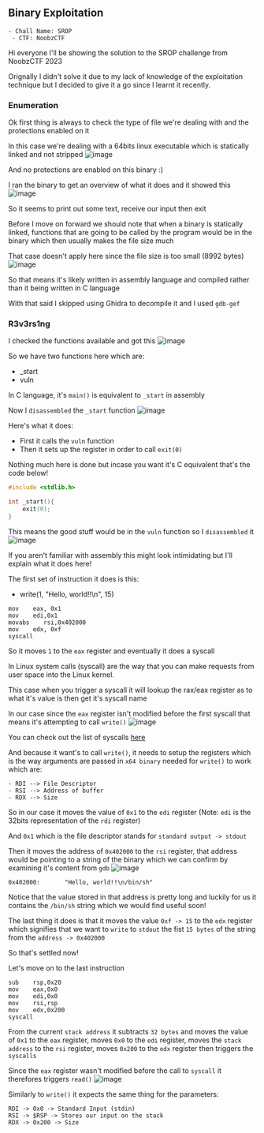<h2> Binary Exploitation </h2>

    - Chall Name: SROP
     - CTF: NoobzCTF

Hi everyone I'll be showing the solution to the SROP challenge from NoobzCTF 2023

Orignally I didn't solve it due to my lack of knowledge of the exploitation technique but I decided to give it a go since I learnt it recently.

### Enumeration 
Ok first thing is always to check the type of file we're dealing with and the protections enabled on it

In this case we're dealing with a 64bits linux executable which is statically linked and not stripped
![image](https://github.com/h4ckyou/h4ckyou.github.io/assets/127159644/272f7635-60a3-4238-8ed9-69dc3b386377)

And no protections are enabled on this binary :)

I ran the binary to get an overview of what it does and it showed this
![image](https://github.com/h4ckyou/h4ckyou.github.io/assets/127159644/8acf51c0-01b6-4c37-80dd-b68befce9806)

So it seems to print out some text, receive our input then exit

Before I move on forward we should note that when a binary is statically linked, functions that are going to be called by the program would be in the binary which then usually makes the file size much

That case doesn't apply here since the file size is too small (8992 bytes)
![image](https://github.com/h4ckyou/h4ckyou.github.io/assets/127159644/00c15b7d-45b7-41ea-84ce-f9e63b9963b2)

So that means it's likely written in assembly language and compiled rather than it being written in C language

With that said I skipped using Ghidra to decompile it and I used `gdb-gef`

### R3v3rs1ng

I checked the functions available and got this
![image](https://github.com/h4ckyou/h4ckyou.github.io/assets/127159644/7ed0d315-155d-46b9-9023-468ee75e5162)

So we have two functions here which are:
- _start
- vuln

In C language, it's `main()` is equivalent to `_start` in assembly

Now I `disassembled` the `_start` function
![image](https://github.com/h4ckyou/h4ckyou.github.io/assets/127159644/8d023d3e-3f05-49b6-8e38-12bb149eaa6d)

Here's what it does:
- First it calls the `vuln` function
- Then it sets up the register in order to call `exit(0)`

Nothing much here is done but incase you want it's C equivalent that's the code below!

```c
#include <stdlib.h>

int _start(){
    exit(0);
}
```

This means the good stuff would be in the `vuln` function so I `disassembled` it
![image](https://github.com/h4ckyou/h4ckyou.github.io/assets/127159644/05e74a14-85c9-4fa0-9783-57e6bc302680)

If you aren't familiar with assembly this might look intimidating but I'll explain what it does here!

The first set of instruction it does is this:
- write(1, "Hello, world!!\n", 15)

```
mov    eax, 0x1
mov    edi,0x1
movabs    rsi,0x402000
mov    edx, 0xf
syscall
```

So it moves `1` to the `eax` register and eventually it does a syscall

In Linux system calls (syscall) are the way that you can make requests from user space into the Linux kernel.

This case when you trigger a syscall it will lookup the rax/eax register as to what it's value is then get it's syscall name 

In our case since the `eax` register isn't modified before the first syscall that means it's attempting to call `write()`
![image](https://github.com/h4ckyou/h4ckyou.github.io/assets/127159644/b4022b5e-375a-440a-8121-ddf76f7ce250)

You can check out the list of syscalls [here](https://chromium.googlesource.com/chromiumos/docs/+/master/constants/syscalls.md#x86_64-64_bit)

And because it want's to call `write()`, it needs to setup the registers which is the way arguments are passed in `x64 binary` needed for `write()` to work which are:
```
- RDI --> File Descriptor
- RSI --> Address of buffer
- RDX --> Size
```

So in our case it moves the value of `0x1` to the `edi` register (Note: `edi` is the 32bits representation of the `rdi` register) 

And `0x1` which is the file descriptor stands for `standard output -> stdout`

Then it moves the address of `0x402000` to the `rsi` register, that address would be pointing to a string of the binary which we can confirm by examining it's content from `gdb`
![image](https://github.com/h4ckyou/h4ckyou.github.io/assets/127159644/09426b6b-688d-4803-8e7e-4683c347b6d0)

```
0x402000:       "Hello, world!!\n/bin/sh"
```

Notice that the value stored in that address is pretty long and luckily for us it contains the `/bin/sh` string which we would find useful soon!

The last thing it does is that it moves the value `0xf -> 15` to the `edx` register which signifies that we want to `write` to `stdout` the fist `15 bytes` of the string from the `address -> 0x402000`

So that's settled now!

Let's move on to the last instruction

```
sub    rsp,0x20
mov    eax,0x0
mov    edi,0x0
mov    rsi,rsp
mov    edx,0x200
syscall
```

From the current `stack address` it subtracts `32 bytes` and moves the value of `0x1` to the `eax` register, moves `0x0` to the `edi` register, moves the `stack address` to the `rsi` register, moves `0x200` to the `edx` register then triggers the `syscalls`

Since the `eax` register wasn't modified before the call to `syscall` it therefores triggers `read()`
![image](https://github.com/h4ckyou/h4ckyou.github.io/assets/127159644/d8178155-cc3b-4dbb-b982-c5a3dc9bde22)

Similarly to `write()` it expects the same thing for the parameters: 

```
RDI -> 0x0 -> Standard Input (stdin)
RSI -> $RSP -> Stores our input on the stack
RDX -> 0x200 -> Size
```






















